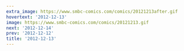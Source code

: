 ```yaml
---
extra_image: https://www.smbc-comics.com/comics/20121213after.gif
hovertext: '2012-12-13'
image: https://www.smbc-comics.com/comics/20121213.gif
next: '2012-12-14'
prev: '2012-12-12'
title: '2012-12-13'
---
```

